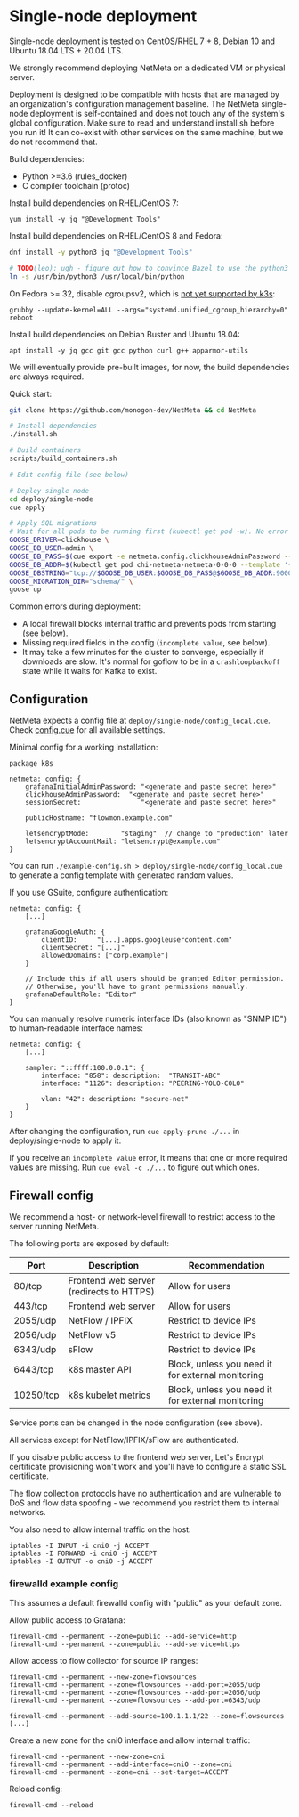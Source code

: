 # Single-node deployment

Single-node deployment is tested on CentOS/RHEL 7 + 8, Debian 10 and Ubuntu 18.04 LTS + 20.04 LTS.

We strongly recommend deploying NetMeta on a dedicated VM or physical server.

Deployment is designed to be compatible with hosts that are managed by an organization's configuration management baseline.
The NetMeta single-node deployment is self-contained and does not touch any of the system's global configuration.
Make sure to read and understand install.sh before you run it! It can co-exist with other services on the same machine,
but we do not recommend that.

Build dependencies:

- Python >=3.6 (rules_docker)
- C compiler toolchain (protoc)

Install build dependencies on RHEL/CentOS 7:

    yum install -y jq "@Development Tools"

Install build dependencies on RHEL/CentOS 8 and Fedora:

```bash
dnf install -y python3 jq "@Development Tools"

# TODO(leo): ugh - figure out how to convince Bazel to use the python3 binary
ln -s /usr/bin/python3 /usr/local/bin/python
```

On Fedora >= 32, disable cgroupsv2, which is [not yet supported by k3s](https://github.com/rancher/k3s/issues/900):

    grubby --update-kernel=ALL --args="systemd.unified_cgroup_hierarchy=0"
    reboot

Install build dependencies on Debian Buster and Ubuntu 18.04:

    apt install -y jq gcc git gcc python curl g++ apparmor-utils

We will eventually provide pre-built images, for now, the build dependencies are always required.

Quick start:

```bash
git clone https://github.com/monogon-dev/NetMeta && cd NetMeta

# Install dependencies
./install.sh

# Build containers
scripts/build_containers.sh

# Edit config file (see below)

# Deploy single node
cd deploy/single-node
cue apply

# Apply SQL migrations
# Wait for all pods to be running first (kubectl get pod -w). No error means it worked.
GOOSE_DRIVER=clickhouse \
GOOSE_DB_USER=admin \
GOOSE_DB_PASS=$(cue export -e netmeta.config.clickhouseAdminPassword --out text) \
GOOSE_DB_ADDR=$(kubectl get pod chi-netmeta-netmeta-0-0-0 --template '{{.status.podIP}}') \
GOOSE_DBSTRING="tcp://$GOOSE_DB_USER:$GOOSE_DB_PASS@$GOOSE_DB_ADDR:9000/default" \
GOOSE_MIGRATION_DIR="schema/" \
goose up
```

Common errors during deployment:

- A local firewall blocks internal traffic and prevents pods from starting (see below).
- Missing required fields in the config (`incomplete value`, see below).
- It may take a few minutes for the cluster to converge, especially if downloads are slow.
  It's normal for goflow to be in a `crashloopbackoff` state while it waits for Kafka to exist.

## Configuration

NetMeta expects a config file at `deploy/single-node/config_local.cue`. Check
[config.cue](config.cue) for all available settings.

Minimal config for a working installation:

```cue
package k8s

netmeta: config: {
    grafanaInitialAdminPassword: "<generate and paste secret here>"
    clickhouseAdminPassword:  "<generate and paste secret here>"
    sessionSecret:               "<generate and paste secret here>"

    publicHostname: "flowmon.example.com"

    letsencryptMode:        "staging"  // change to "production" later
    letsencryptAccountMail: "letsencrypt@example.com"
}
```

You can run `./example-config.sh > deploy/single-node/config_local.cue` to generate a config template
with generated random values.

If you use GSuite, configure authentication:

```cue
netmeta: config: {
    [...]

    grafanaGoogleAuth: {
        clientID:     "[...].apps.googleusercontent.com"
        clientSecret: "[...]"
        allowedDomains: ["corp.example"]
    }

    // Include this if all users should be granted Editor permission.
    // Otherwise, you'll have to grant permissions manually.
    grafanaDefaultRole: "Editor"
}
```

You can manually resolve numeric interface IDs (also known as "SNMP ID") to human-readable interface names:

```cue
netmeta: config: {
    [...]

    sampler: "::ffff:100.0.0.1": {
		interface: "858": description:  "TRANSIT-ABC"
		interface: "1126": description: "PEERING-YOLO-COLO"

		vlan: "42": description: "secure-net"
	}
}
```

After changing the configuration, run `cue apply-prune ./...` in deploy/single-node to apply it.

If you receive an `incomplete value` error, it means that one or more required values are missing.
Run `cue eval -c ./...` to figure out which ones.

## Firewall config

We recommend a host- or network-level firewall to restrict access to the server running NetMeta.

The following ports are exposed by default:

| Port      | Description                              | Recommendation                                    |
|-----------|------------------------------------------|---------------------------------------------------|
| 80/tcp    | Frontend web server (redirects to HTTPS) | Allow for users                                   |
| 443/tcp   | Frontend web server                      | Allow for users                                   |
| 2055/udp  | NetFlow / IPFIX                          | Restrict to device IPs                            |
| 2056/udp  | NetFlow v5                               | Restrict to device IPs                            |
| 6343/udp  | sFlow                                    | Restrict to device IPs                            |
| 6443/tcp  | k8s master API                           | Block, unless you need it for external monitoring |
| 10250/tcp | k8s kubelet metrics                      | Block, unless you need it for external monitoring |

Service ports can be changed in the node configuration (see above).

All services except for NetFlow/IPFIX/sFlow are authenticated.

If you disable public access to the frontend web server, Let's Encrypt certificate provisioning won't
work and you'll have to configure a static SSL certificate.

The flow collection protocols have
no authentication and are vulnerable to DoS and flow data spoofing - we recommend you restrict them to internal networks.

You also need to allow internal traffic on the host:

```
iptables -I INPUT -i cni0 -j ACCEPT
iptables -I FORWARD -i cni0 -j ACCEPT
iptables -I OUTPUT -o cni0 -j ACCEPT
```

### firewalld example config

This assumes a default firewalld config with "public" as your default zone.

Allow public access to Grafana:

    firewall-cmd --permanent --zone=public --add-service=http
    firewall-cmd --permanent --zone=public --add-service=https

Allow access to flow collector for source IP ranges:

    firewall-cmd --permanent --new-zone=flowsources
    firewall-cmd --permanent --zone=flowsources --add-port=2055/udp
    firewall-cmd --permanent --zone=flowsources --add-port=2056/udp
    firewall-cmd --permanent --zone=flowsources --add-port=6343/udp
    
    firewall-cmd --permanent --add-source=100.1.1.1/22 --zone=flowsources
    [...]

Create a new zone for the cni0 interface and allow internal traffic:

    firewall-cmd --permanent --new-zone=cni
    firewall-cmd --permanent --add-interface=cni0 --zone=cni
    firewall-cmd --permanent --zone=cni --set-target=ACCEPT

Reload config:

    firewall-cmd --reload